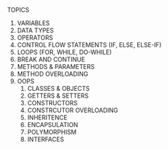  TOPICS 

  1. VARIABLES
  2. DATA TYPES
  3. OPERATORS
  4. CONTROL FLOW STATEMENTS (IF, ELSE, ELSE-IF)
  5. LOOPS (FOR, WHILE, DO-WHILE)
  6. BREAK AND CONTINUE
  7. METHODS & PARAMETERS
  8. METHOD OVERLOADING
  9. OOPS
      1. CLASSES & OBJECTS
      2. GETTERS & SETTERS
      3. CONSTRUCTORS
      4. CONSTRCUTOR OVERLOADING
      5. INHERITENCE
      6. ENCAPSULATION
      7. POLYMORPHISM
      8. INTERFACES
